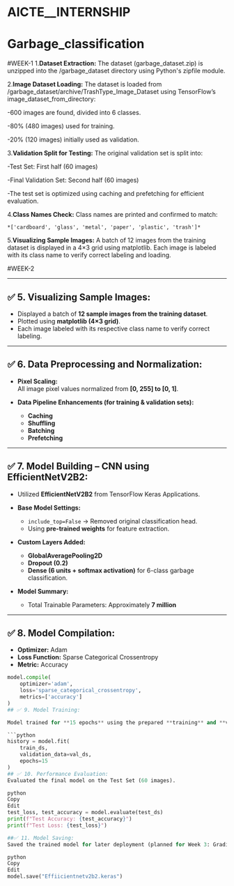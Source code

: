 # AICTE__INTERNSHIP
# Garbage_classification
#WEEK-1
1.**Dataset Extraction:** The dataset (garbage_dataset.zip) is unzipped into the /garbage_dataset directory using Python's zipfile module.

2.**Image Dataset Loading:** The dataset is loaded from /garbage_dataset/archive/TrashType_Image_Dataset using TensorFlow’s image_dataset_from_directory:

  -600 images are found, divided into 6 classes.
  
  -80% (480 images) used for training.
  
  -20% (120 images) initially used as validation.
  
3.**Validation Split for Testing:**
  The original validation set is split into:
  
  -Test Set: First half (60 images)
  
  -Final Validation Set: Second half (60 images)
  
  -The test set is optimized using caching and prefetching for efficient evaluation.
  
4.**Class Names Check:**
    Class names are printed and confirmed to match:
    
    *['cardboard', 'glass', 'metal', 'paper', 'plastic', 'trash']*
    
5.**Visualizing Sample Images:**
  A batch of 12 images from the training dataset is displayed in a 4×3 grid using matplotlib. Each image is labeled with its class name to verify correct labeling    and   loading.
  
#WEEK-2

---

## ✅ 5. Visualizing Sample Images:

- Displayed a batch of **12 sample images from the training dataset**.
- Plotted using **matplotlib (4×3 grid)**.
- Each image labeled with its respective class name to verify correct labeling.

---

## ✅ 6. Data Preprocessing and Normalization:

- **Pixel Scaling:**  
  All image pixel values normalized from **[0, 255] to [0, 1]**.

- **Data Pipeline Enhancements (for training & validation sets):**
  - **Caching**
  - **Shuffling**
  - **Batching**
  - **Prefetching**

---

## ✅ 7. Model Building – CNN using EfficientNetV2B2:

- Utilized **EfficientNetV2B2** from TensorFlow Keras Applications.

- **Base Model Settings:**
  - `include_top=False` → Removed original classification head.
  - Using **pre-trained weights** for feature extraction.

- **Custom Layers Added:**
  - **GlobalAveragePooling2D**
  - **Dropout (0.2)**
  - **Dense (6 units + softmax activation)** for 6-class garbage classification.

- **Model Summary:**
  - Total Trainable Parameters: Approximately **7 million**

---

## ✅ 8. Model Compilation:

- **Optimizer:** Adam  
- **Loss Function:** Sparse Categorical Crossentropy  
- **Metric:** Accuracy  

```python
model.compile(
    optimizer='adam',
    loss='sparse_categorical_crossentropy',
    metrics=['accuracy']
)
## ✅ 9. Model Training:

Model trained for **15 epochs** using the prepared **training** and **validation datasets**.

```python
history = model.fit(
    train_ds,
    validation_data=val_ds,
    epochs=15
)
## ✅ 10. Performance Evaluation:
Evaluated the final model on the Test Set (60 images).

python
Copy
Edit
test_loss, test_accuracy = model.evaluate(test_ds)
print(f"Test Accuracy: {test_accuracy}")
print(f"Test Loss: {test_loss}")

##✅ 11. Model Saving:
Saved the trained model for later deployment (planned for Week 3: Gradio Web App).

python
Copy
Edit
model.save("Effiicientnetv2b2.keras")
